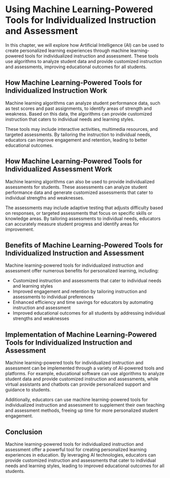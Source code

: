 Using Machine Learning-Powered Tools for Individualized Instruction and Assessment
====================================================================================================================================================

In this chapter, we will explore how Artificial Intelligence (AI) can be used to create personalized learning experiences through machine learning-powered tools for individualized instruction and assessment. These tools use algorithms to analyze student data and provide customized instruction and assessments, improving educational outcomes for all students.

How Machine Learning-Powered Tools for Individualized Instruction Work
----------------------------------------------------------------------

Machine learning algorithms can analyze student performance data, such as test scores and past assignments, to identify areas of strength and weakness. Based on this data, the algorithms can provide customized instruction that caters to individual needs and learning styles.

These tools may include interactive activities, multimedia resources, and targeted assessments. By tailoring the instruction to individual needs, educators can improve engagement and retention, leading to better educational outcomes.

How Machine Learning-Powered Tools for Individualized Assessment Work
---------------------------------------------------------------------

Machine learning algorithms can also be used to provide individualized assessments for students. These assessments can analyze student performance data and generate customized assessments that cater to individual strengths and weaknesses.

The assessments may include adaptive testing that adjusts difficulty based on responses, or targeted assessments that focus on specific skills or knowledge areas. By tailoring assessments to individual needs, educators can accurately measure student progress and identify areas for improvement.

Benefits of Machine Learning-Powered Tools for Individualized Instruction and Assessment
----------------------------------------------------------------------------------------

Machine learning-powered tools for individualized instruction and assessment offer numerous benefits for personalized learning, including:

* Customized instruction and assessments that cater to individual needs and learning styles
* Improved engagement and retention by tailoring instruction and assessments to individual preferences
* Enhanced efficiency and time savings for educators by automating instruction and assessment
* Improved educational outcomes for all students by addressing individual strengths and weaknesses

Implementation of Machine Learning-Powered Tools for Individualized Instruction and Assessment
----------------------------------------------------------------------------------------------

Machine learning-powered tools for individualized instruction and assessment can be implemented through a variety of AI-powered tools and platforms. For example, educational software can use algorithms to analyze student data and provide customized instruction and assessments, while virtual assistants and chatbots can provide personalized support and guidance to students.

Additionally, educators can use machine learning-powered tools for individualized instruction and assessment to supplement their own teaching and assessment methods, freeing up time for more personalized student engagement.

Conclusion
----------

Machine learning-powered tools for individualized instruction and assessment offer a powerful tool for creating personalized learning experiences in education. By leveraging AI technologies, educators can provide customized instruction and assessments that cater to individual needs and learning styles, leading to improved educational outcomes for all students.
